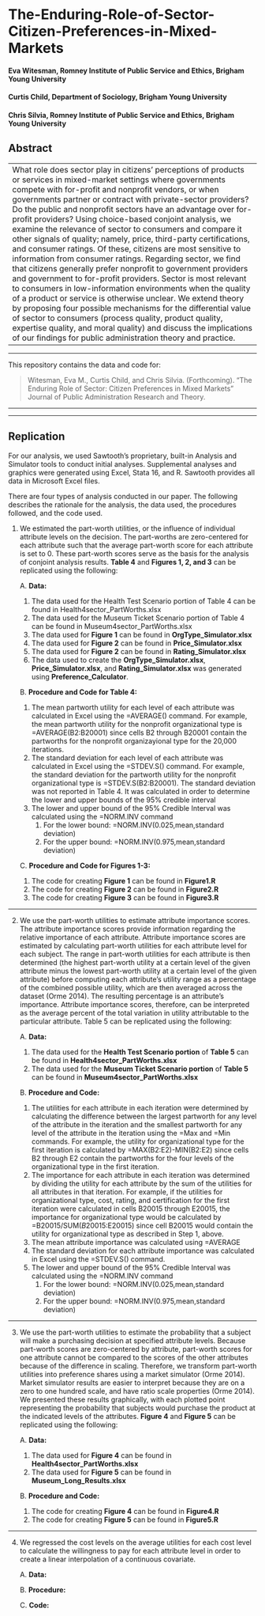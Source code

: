 # The-Enduring-Role-of-Sector-Citizen-Preferences-in-Mixed-Markets
#### **Eva Witesman**, Romney Institute of Public Service and Ethics, Brigham Young University
#### **Curtis Child**, Department of Sociology, Brigham Young University
#### **Chris Silvia**, Romney Institute of Public Service and Ethics, Brigham Young University


## Abstract
<table><tr><td>  
What role does sector play in citizens’ perceptions of products or services in mixed-market settings where governments compete with for-profit and nonprofit vendors, or when governments partner or contract with private-sector providers? Do the public and nonprofit sectors have an advantage over for-profit providers? Using choice-based conjoint analysis, we examine the relevance of sector to consumers and compare it other signals of quality; namely, price, third-party certifications, and consumer ratings. Of these, citizens are most sensitive to information from consumer ratings. Regarding sector, we find that citizens generally prefer nonprofit to government providers and government to for-profit providers. Sector is most relevant to consumers in low-information environments when the quality of a product or service is otherwise unclear. We extend theory by proposing four possible mechanisms for the differential value of sector to consumers (process quality, product quality, expertise quality, and moral quality) and discuss the implications of our findings for public administration theory and practice. 
</td></tr></table>

-----

This repository contains the data and code for:
> Witesman, Eva M., Curtis Child, and Chris Silvia. (Forthcoming). “The Enduring Role of Sector: Citizen Preferences in Mixed Markets” Journal of Public Administration Research and Theory.
-----
-----
## Replication
For our analysis, we used Sawtooth’s proprietary, built-in Analysis and Simulator tools to conduct initial analyses. Supplemental analyses and graphics were generated using Excel, Stata 16, and R. Sawtooth provides all data in Microsoft Excel files.  

There are four types of analysis conducted in our paper. The following describes the rationale for the analysis, the data used, the procedures followed, and the code used.

1. We estimated the part-worth utilities, or the influence of individual attribute levels on the decision. The part-worths are zero-centered for each attribute such that the average part-worth score for each attribute is set to 0. These part-worth scores serve as the basis for the analysis of conjoint analysis results. **Table 4** and **Figures 1, 2, and 3** can be replicated using the following:

     A. **Data:**
     1. The data used for the Health Test Scenario portion of Table 4 can be found in Health4sector_PartWorths.xlsx
     2. The data used for the Museum Ticket Scenario portion of Table 4 can be found in Museum4sector_PartWorths.xlsx
     3. The data used for **Figure 1** can be found in **OrgType_Simulator.xlsx**
     4. The data used for **Figure 2** can be found in **Price_Simulator.xlsx**
     5. The data used for **Figure 2** can be found in **Rating_Simulator.xlsx**
     6. The data used to create the **OrgType_Simulator.xlsx**, **Price_Simulator.xlsx**, and **Rating_Simulator.xlsx** was generated using **Preference_Calculator**.

     B. **Procedure and Code for Table 4:**
     1. The mean partworth utility for each level of each attribute was calculated in Excel using the =AVERAGE() command. For example, the mean partworth utility for the nonprofit organizational type is =AVERAGE(B2:B20001) since cells B2 through B20001 contain the partworths for the nonprofit organizayional type for the 20,000 iterations.
     2. The standard deviation for each level of each attribute was calculated in Excel using the =STDEV.S() command. For example, the standard deviation for the partworth utility for the nonprofit organizational type is =STDEV.S(B2:B20001). The standard deviation was not reported in Table 4. It was calculated in order to determine the lower and upper bounds of the 95% credible interval
     3. The lower and upper bound of the 95% Credible Interval was calculated using the =NORM.INV command
        1. For the lower bound: =NORM.INV(0.025,mean,standard deviation)
        2. For the upper bound: =NORM.INV(0.975,mean,standard deviation)

     C. **Procedure and Code for Figures 1-3:**
     1. The code for creating **Figure 1** can be found in **Figure1.R**
     2. The code for creating **Figure 2** can be found in **Figure2.R**
     3. The code for creating **Figure 3** can be found in **Figure3.R**

        
    
-----
2. We use the part-worth utilities to estimate attribute importance scores. The attribute importance scores provide information regarding the relative importance of each attribute. Attribute importance scores are estimated by calculating part-worth utilities for each attribute level for each subject. The range in part-worth utilities for each attribute is then determined (the highest part-worth utility at a certain level of the given attribute minus the lowest part-worth utility at a certain level of the given attribute) before computing each attribute’s utility range as a percentage of the combined possible utility, which are then averaged across the dataset (Orme 2014). The resulting percentage is an attribute’s importance. Attribute importance scores, therefore, can be interpreted as the average percent of the total variation in utility attributable to the particular attribute. Table 5 can be replicated using the following:   

     A. **Data:**
     1. The data used for the **Health Test Scenario portion** of **Table 5** can be found in **Health4sector_PartWorths.xlsx**
     2. The data used for the **Museum Ticket Scenario portion** of **Table 5** can be found in **Museum4sector_PartWorths.xlsx**   
     
     B.  **Procedure and Code:**
     1. The utilities for each attribute in each iteration were determined by calculating the difference between the largest partworth for any level of the attribute in the iteration and the smallest partworth for any level of the attribute in the iteration using the =Max and =Min commands. For example, the utility for organizational type for the first iteration is calculated by =MAX(B2:E2)-MIN(B2:E2) since cells B2 through E2 contain the partworths for the four levels of the organizational type in the first iteration.
     2. The importance for each attribute in each iteration was determined by dividing the utility for each attribute by the sum of the utilities for all attributes in that iteration. For example, if the utilities for organizational type, cost, rating, and certification for the first iteration were calculated in cells B20015 through E20015, the importance for organizational type would be calculated by =B20015/SUM($B20015:$E20015) since cell B20015 would contain the utility for organizational type as described in Step 1, above.
     3. The mean attribute importance was calculated using =AVERAGE
     4. The standard deviation for each attribute importance was calculated in Excel using the =STDEV.S() command. 
     5. The lower and upper bound of the 95% Credible Interval was calculated using the =NORM.INV command
        1. For the lower bound: =NORM.INV(0.025,mean,standard deviation)
        2. For the upper bound: =NORM.INV(0.975,mean,standard deviation)
     

-----
3. We use the part-worth utilities to estimate the probability that a subject will make a purchasing decision at specified attribute levels. Because part-worth scores are zero-centered by attribute, part-worth scores for one attribute cannot be compared to the scores of the other attributes because of the difference in scaling. Therefore, we transform part-worth utilities into preference shares using a market simulator (Orme 2014). Market simulator results are easier to interpret because they are on a zero to one hundred scale, and have ratio scale properties (Orme 2014). We presented these results graphically, with each plotted point representing the probability that subjects would purchase the product at the indicated levels of the attributes. **Figure 4** and **Figure 5** can be replicated using the following:   

     A. **Data:**
     1. The data used for **Figure 4** can be found in **Health4sector_PartWorths.xlsx**
     2. The data used for **Figure 5** can be found in **Museum_Long_Results.xlsx** 
     
     B. **Procedure and Code:**
      1. The code for creating **Figure 4** can be found in **Figure4.R**
      2. The code for creating **Figure 5** can be found in **Figure5.R**
    
-----
4. We regressed the cost levels on the average utilities for each cost level to calculate the willingness to pay for each attribute level in order to create a linear interpolation of a continuous covariate.

     A. **Data:**
     
     B. **Procedure:**
     
     C. **Code:**

